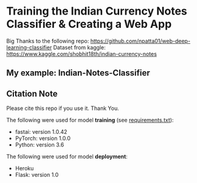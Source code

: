 # Training the Indian Currency Notes Classifier & Creating a Web App
Big Thanks to the following repo: https://github.com/npatta01/web-deep-learning-classifier
Dataset from kaggle: https://www.kaggle.com/shobhit18th/indian-currency-notes

## My example:  Indian-Notes-Classifier

## Citation Note
Please cite this repo if you use it. Thank You.

The following were used for model **training** (see [requirements.txt](requirements.txt)):    
- fastai:  version 1.0.42
- PyTorch:  version  1.0.0
- Python:  version 3.6

The following were used for model **deployment**:    
- Heroku
- Flask:  version 1.0
 

 


 

 
 
 

